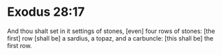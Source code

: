 # Exodus 28:17

And thou shalt set in it settings of stones, [even] four rows of stones: [the first] row [shall be] a sardius, a topaz, and a carbuncle: [this shall be] the first row.